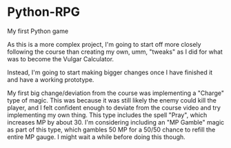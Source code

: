 # Python-RPG
My first Python game

As this is a more complex project, I'm going to start off more closely following the course than creating my own, umm, "tweaks" as I did for what was to become the Vulgar Calculator.

Instead, I'm going to start making bigger changes once I have finished it and have a working prototype.

My first big change/deviation from the course was implementing a "Charge" type of magic. This was because it was still likely the enemy could kill the player, and I felt confident enough to deviate from the course video and try implementing my own thing. This type includes the spell "Pray", which increases MP by about 30. I'm considering including an "MP Gamble" magic as part of this type, which gambles 50 MP for a 50/50 chance to refill the entire MP gauge. I might wait a while before doing this though.
